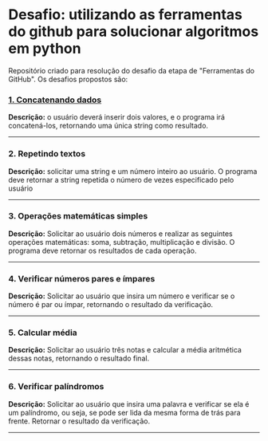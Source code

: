 # Desafio: utilizando as ferramentas do github para solucionar algoritmos em python
Repositório criado para resolução do desafio da etapa de "Ferramentas do GitHub". Os desafios propostos são:

### **[1. Concatenando dados](https://github.com/milemoliveira/desafio-codespace-dio/blob/main/desafios/concat.py)**  
**Descrição:** o usuário deverá inserir dois valores, e o programa irá concatená-los, retornando uma única string como resultado. 

----

### **2. Repetindo textos**
**Descrição:** solicitar uma string e um número inteiro ao usuário. O programa deve retornar a string repetida o número de vezes especificado pelo usuário

----

### **3. Operações matemáticas simples**
**Descrição:** Solicitar ao usuário dois números e realizar as seguintes operações matemáticas: soma, subtração, multiplicação e divisão. O programa deve retornar os resultados de cada operação.

----

### **4. Verificar números pares e ímpares**
**Descrição:** Solicitar ao usuário que insira um número e verificar se o número é par ou ímpar, retornando o resultado da verificação.

----

### **5. Calcular média**  
**Descrição:** Solicitar ao usuário três notas e calcular a média aritmética dessas notas, retornando o resultado final.

----

### **6. Verificar palíndromos**
**Descrição:** Solicitar ao usuário que insira uma palavra e verificar se ela é um palíndromo, ou seja, se pode ser lida da mesma forma de trás para frente. Retornar o resultado da verificação.

----
